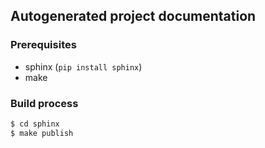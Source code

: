 ## Autogenerated project documentation

### Prerequisites
* sphinx (``pip install sphinx``)
* make

### Build process

```bash
$ cd sphinx
$ make publish
```
